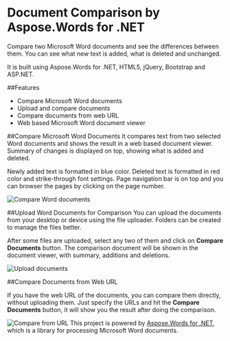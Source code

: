 # Document Comparison by Aspose.Words for .NET
Compare two Microsoft Word documents and see the differences between them. You can see what new text is added, what is deleted and unchanged.

It is built using Aspose.Words for .NET, HTML5, jQuery, Bootstrap and ASP.NET.

##Features

 - Compare Microsoft Word documents
 - Upload and compare documents
 - Compare documents from web URL
 - Web based Microsoft Word document viewer

##Compare Microsoft Word Documents
It compares text from two selected Word documents and shows the result in a web based document viewer. Summary of changes is displayed on top, showing what is added and deleted.

Newly added text is formatted in blue color. Deleted text is formatted in red color and strike-through font settings. Page navigation bar is on top and you can browser the pages by clicking on the page number.

![Compare Word documents](http://www.aspose.com/blogs/wp-content/uploads/2015/03/Blog-Post.jpg)

##Upload Word Documents for Comparison
You can upload the documents from your desktop or device using the file uploader. Folders can be created to manage the files better.

After some files are uploaded, select any two of them and click on **Compare Documents** button. The comparison document will be shown in the document viewer, with summary, additions and deletions.

![Upload documents](http://www.aspose.com/blogs/wp-content/uploads/2015/02/02-Upload-Documents.jpg)

##Compare Documents from Web URL

If you have the web URL of the documents, you can compare them directly, without uploading them. Just specify the URLs and hit the **Compare Documents** button, it will show you the result after doing the comparison.

![Compare from URL](http://www.aspose.com/blogs/wp-content/uploads/2015/02/03-Compare-from-URL.jpg)
This project is powered by [Aspose.Words for .NET](http://www.aspose.com/.net/word-component.aspx), which is a library for processing Microsoft Word documents.